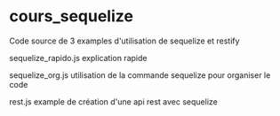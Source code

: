 # cours_sequelize
Code source de 3 examples d'utilisation de sequelize et restify

sequelize_rapido.js explication rapide

sequelize_org.js utilisation de la commande sequelize pour organiser le code

rest.js example de création d'une api rest avec sequelize
